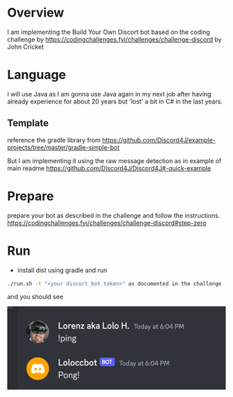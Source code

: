 # Overview
I am implementing the Build Your Own Discort bot based on the coding challenge by https://codingchallenges.fyi/challenges/challenge-discord by John Cricket

# Language
I will use Java as I am gonna use Java again in my next job after having already experience for about 20 years but 'lost' a bit in C# in the last years.

## Template

reference the gradle library from https://github.com/Discord4J/example-projects/tree/master/gradle-simple-bot

But I am implementing it using the raw message detection as in example of main readme https://github.com/Discord4J/Discord4J#-quick-example

# Prepare

prepare your bot as described in the challenge and follow the instructions. https://codingchallenges.fyi/challenges/challenge-discord#step-zero

# Run

- install dist using gradle and run

```bash
./run.sh -t "<your discort bot token>" as documented in the challenge
```

and you should see

![successfull after triggering !ping](images/bot-step1-success.png)